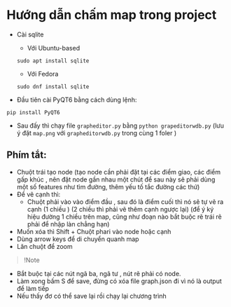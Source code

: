 # Hướng dẫn chấm map trong project
- Cài sqlite 
    + Với Ubuntu-based

    ```
    sudo apt install sqlite
    ```
    + Với Fedora

    ``` 
    sudo dnf install sqlite
    ```
- Đầu tiên cài PyQT6 bằng cách dùng lệnh:

```
pip install PyQT6 
```
- Sau đấy thì chạy file `grapheditor.py` bằng `python grapeditorwdb.py` (lưu ý đặt `map.png` với `grapheditorwdb.py` trong cùng 1 foler  )


## Phím tắt:

- Chuột trái tạo node (tạo node cần phải đặt tại các điểm giao, các điểm gấp khúc , nên đặt node gần nhau một chút  để sau này sẽ phải dùng một số features như tìm đường, thêm yếu tố tắc đường các thứ)
- Để vẽ cạnh thì:
    + Chuột phải vào vào điểm đầu , sau đó là điểm cuối thì nó sẽ tự vẽ ra cạnh (1 chiều ) (2 chiều thì phải vẽ thêm cạnh ngược lại) (để ý ký hiệu đường 1 chiều trên map, cũng như đoạn nào bắt buộc rẽ trái rẽ phải để nhập làn chẳng hạn)
- Muốn xóa thì Shift + Chuột phari vào node hoặc cạnh
- Dùng arrow keys để di chuyển quanh map
- Lăn chuột để zoom

> !Note
- Bắt buộc tại các nút ngã ba, ngã tư , nút rẽ phải có node. 
- Làm xong bấm S để save, đừng có xóa file graph.json đi vì nó là output để làm tiếp
- Nếu thấy đơ có thể save lại rồi chạy lại chương trình
